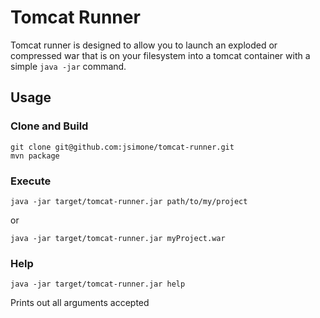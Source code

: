# Tomcat Runner

Tomcat runner is designed to allow you to launch an exploded or compressed war that is on your filesystem into a tomcat container with a simple `java -jar` command.

## Usage

### Clone and Build

    git clone git@github.com:jsimone/tomcat-runner.git
    mvn package

### Execute

    java -jar target/tomcat-runner.jar path/to/my/project

or

    java -jar target/tomcat-runner.jar myProject.war

### Help

    java -jar target/tomcat-runner.jar help

Prints out all arguments accepted
